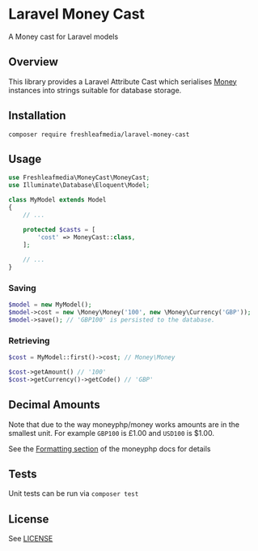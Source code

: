 # Laravel Money Cast

A Money cast for Laravel models


## Overview

This library provides a Laravel Attribute Cast which serialises [Money](https://github.com/moneyphp/money) instances into strings suitable for database storage.


## Installation

```
composer require freshleafmedia/laravel-money-cast
```

## Usage

```php
use Freshleafmedia\MoneyCast\MoneyCast;
use Illuminate\Database\Eloquent\Model;

class MyModel extends Model
{
    // ...

    protected $casts = [
        'cost' => MoneyCast::class,
    ];
    
    // ...
}
```

### Saving

```php
$model = new MyModel();
$model->cost = new \Money\Money('100', new \Money\Currency('GBP'));
$model->save(); // 'GBP100' is persisted to the database.
```

### Retrieving

```php
$cost = MyModel::first()->cost; // Money\Money

$cost->getAmount() // '100'
$cost->getCurrency()->getCode() // 'GBP'
```

## Decimal Amounts

Note that due to the way moneyphp/money works amounts are in the smallest unit.
For example `GBP100` is £1.00 and `USD100` is $1.00.

See the [Formatting section](https://www.moneyphp.org/en/stable/features/formatting.html) of the moneyphp docs for details

## Tests

Unit tests can be run via `composer test`


## License

See [LICENSE](LICENSE)
